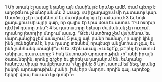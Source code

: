 1 Մի առակ էլ ասաց նրանց այն մասին, թէ նրանք ամէն ժամ պէտք է աղօթեն ու չձանձրանան: 2 Ասաց. «Մի քաղաքում մի դատաւոր կար. Աստծուց չէր վախենում եւ մարդկանցից չէր ամաչում: 3 Եւ նոյն քաղաքում մի այրի կար, որ գալիս էր նրա մօտ եւ ասում. “Իմ ոսոխի դէմ իմ դատը տես”: 4 Եւ դատաւորը երկար ժամանակ չէր ուզում. դրանից յետոյ իր մտքում ասաց. “Թէեւ Աստծուց չեմ վախենում եւ մարդկանցից չեմ ամաչում, 5 բայց այն բանի համար, որ այրի կինը ինձ յոգնեցնում է, նրա դատը տեսնեմ, որպէսզի անընդհատ չգայ եւ ինձ չանհանգստացնի”»: 6 Եւ Տէրն ասաց. «Լսեցէ՛ք, թէ ինչ էր ասում անիրաւ դատաւորը: 7 Իսկ Աստուած արդարութիւն չի՞ անի իր այն ծառաներին, որոնք գիշեր եւ ցերեկ աղաղակում են. եւ նրանց հանդէպ միայն համբերատա՞ր կը լինի: 8 Այո՛, ասում եմ ձեզ, նրանց իսկոյն արդարութիւն կ՚անի. իսկ երբ մարդու Որդին գայ, արդեօք երկրի վրայ հաւատ կը գտնի՞»:
